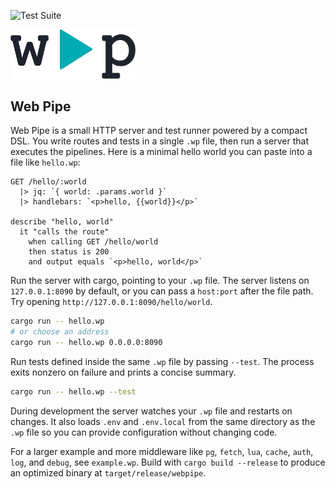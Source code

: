 ![Test Suite](https://github.com/williamcotton/webpipe-rs/workflows/CI/badge.svg)

<img src="./wp.png" width="200">

## Web Pipe

Web Pipe is a small HTTP server and test runner powered by a compact DSL. You write routes and tests in a single `.wp` file, then run a server that executes the pipelines. Here is a minimal hello world you can paste into a file like `hello.wp`:

```text
GET /hello/:world
  |> jq: `{ world: .params.world }`
  |> handlebars: `<p>hello, {{world}}</p>`

describe "hello, world"
  it "calls the route"
    when calling GET /hello/world
    then status is 200
    and output equals `<p>hello, world</p>`
```

Run the server with cargo, pointing to your `.wp` file. The server listens on `127.0.0.1:8090` by default, or you can pass a `host:port` after the file path. Try opening `http://127.0.0.1:8090/hello/world`.

```bash
cargo run -- hello.wp
# or choose an address
cargo run -- hello.wp 0.0.0.0:8090
```

Run tests defined inside the same `.wp` file by passing `--test`. The process exits nonzero on failure and prints a concise summary.

```bash
cargo run -- hello.wp --test
```

During development the server watches your `.wp` file and restarts on changes. It also loads `.env` and `.env.local` from the same directory as the `.wp` file so you can provide configuration without changing code.

For a larger example and more middleware like `pg`, `fetch`, `lua`, `cache`, `auth`, `log`, and `debug`, see `example.wp`. Build with `cargo build --release` to produce an optimized binary at `target/release/webpipe`.

